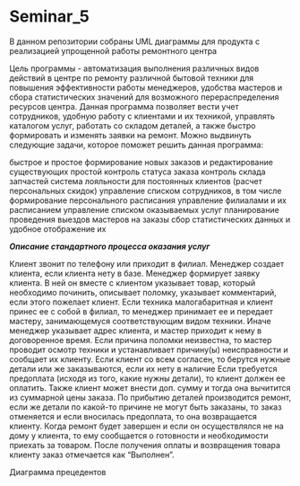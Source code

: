 # Seminar_5

В данном репозитории собраны UML диаграммы для продукта с реализацией упрощенной работы ремонтного центра

Цель программы - автоматизация выполнения различных видов действий в центре по ремонту различной бытовой техники для повышения эффективности работы менеджеров, удобства мастеров и сбора статистических значений для возможного перераспределения ресурсов центра. Данная программа позволяет вести учет сотрудников, удобную работу с клиентами и их техникой, управлять каталогом услуг, работать со складом деталей, а также быстро формировать и изменять заявки на ремонт. Можно выдвинуть следующие задачи, которое поможет решить данная программа:

быстрое и простое формирование новых заказов и редактирование существующих
простой контроль статуса заказа
контроль склада запчастей
система лояльности для постоянных клиентов (расчет персональных скидок)
управление списком сотрудников, в том числе формирование персонального расписания
управление филиалами и их расписанием
управление списком оказываемых услуг
планирование проведения выездов мастеров на заказы
сбор статистических данных и удобное отображение их

***Описание стандартного процесса оказания услуг***



Клиент звонит по телефону или приходит в филиал.
Менеджер создает клиента, если клиента нету в базе.
Менеджер формирует заявку клиента. В ней он вместе с клиентом указывает товар, который необходимо починить, описывает поломку, указывает комментарий, если этого пожелает клиент.
Если техника малогабаритная и клиент принес ее с собой в филиал, то менеджер принимает ее и передает мастеру, занимающемуся соответствующим видом техники. Иначе менеджер указывает адрес клиента, и мастер приходит к нему в договоренное время.
Если причина поломки неизвестна, то мастер проводит осмотр техники и устанавливает причину(ы) неисправности и сообщает их клиенту.
Если клиент со всем согласен, то берутся нужные детали или же заказываются, если их нету в наличие
Если требуется предоплата (исходя из того, какие нужны детали), то клиент должен ее оплатить. Также клиент может внести доп. сумму и тогда она вычитится из суммарной цены заказа.
По прибытию деталей производится ремонт, если же детали по какой-то причине не могут быть заказаны, то заказ отменяется и если вносилась предоплата, то она возвращается клиенту.
Когда ремонт будет завершен и если он осуществлялся не на дому у клиента, то ему сообщается о готовности и необходимости приехать за товаром.
После получения оплаты и возвращения товара клиенту заказ отмечается как “Выполнен”.


Диаграмма прецедентов

